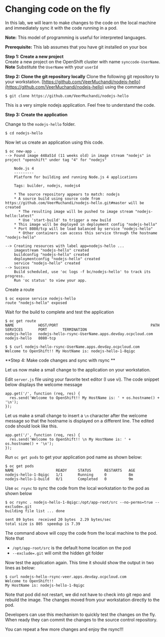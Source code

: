 # Changing code on the fly

In this lab, we will learn to make changes to the code on the local machine and immediately sync it with the code running in a pod.

**Note:** This model of programming is useful for interpreted languages.

**Prerequisite:** This lab assumes that you have git installed on your box

**Step 1: Create a new project**	   
Create a new project on the OpenShift cluster with name `synccode-UserName`. **Note** Substitute the `UserName` with your `userId` 

**Step 2: Clone the git repository locally**
Clone the following git repository to your workstation.
[https://github.com/VeerMuchandi/nodejs-hello](https://github.com/VeerMuchandi/nodejs-hello) using the command

```
$ git clone https://github.com/VeerMuchandi/nodejs-hello
```

This is a very simple nodejs application. Feel free to understand the code. 

**Step 3: Create the application**

Change to the `nodejs-hello` folder.

```
$ cd nodejs-hello
```

Now let us create an application using this code.  	

```
$ oc new-app .
--> Found image 448a51d (11 weeks old) in image stream "nodejs" in project "openshift" under tag "4" for "nodejs"

    Node.js 4 
    --------- 
    Platform for building and running Node.js 4 applications

    Tags: builder, nodejs, nodejs4

    * The source repository appears to match: nodejs
    * A source build using source code from https://github.com/VeerMuchandi/nodejs-hello.git#master will be created
      * The resulting image will be pushed to image stream "nodejs-hello:latest"
      * Use 'start-build' to trigger a new build
    * This image will be deployed in deployment config "nodejs-hello"
    * Port 8080/tcp will be load balanced by service "nodejs-hello"
      * Other containers can access this service through the hostname "nodejs-hello"

--> Creating resources with label app=nodejs-hello ...
    imagestream "nodejs-hello" created
    buildconfig "nodejs-hello" created
    deploymentconfig "nodejs-hello" created
    service "nodejs-hello" created
--> Success
    Build scheduled, use 'oc logs -f bc/nodejs-hello' to track its progress.
    Run 'oc status' to view your app.
```

Create a route

```
$ oc expose service nodejs-hello
route "nodejs-hello" exposed
```
Wait for the build to complete and test the application

```
$ oc get route
NAME           HOST/PORT                                          PATH      SERVICES       PORT       TERMINATION
nodejs-hello   nodejs-hello-rsync-UserName.apps.devday.ocpcloud.com             nodejs-hello   8080-tcp
```

```
$ $ curl nodejs-hello-rsync-UserName.apps.devday.ocpcloud.com
Welcome to OpenShift!! My HostName is: nodejs-hello-1-8qigc
```

**Step 4: Make code changes and sync with rsync **

Let us now make a small change to the application on your workstation.

Edit `server.js` file using your favorite text editor (I use vi). The code snippet below displays the welcome message

```
app.get('/', function (req, res) {
  res.send('Welcome to OpenShift!! My HostName is: ' + os.hostname() + '\n');
});
```

Let us make a small change to insert a `\n` character after the welcome message so that the hostname is displayed on a different line. The edited code should look like this.

```
app.get('/', function (req, res) {
  res.send('Welcome to OpenShift!! \n My HostName is: ' + os.hostname() + '\n');
});
```

Run `oc get pods` to get your application pod name as shown below:
```
$ oc get pods
NAME                   READY     STATUS      RESTARTS   AGE
nodejs-hello-1-8qigc   1/1       Running     0          8m
nodejs-hello-1-build   0/1       Completed   0          9m
```

Use `oc rsync` to sync the code from the local workstation to the pod as shown below

```
$ oc rsync . nodejs-hello-1-8qigc:/opt/app-root/src --no-perms=true --exclude=.git
building file list ... done

sent 89 bytes  received 20 bytes  2.29 bytes/sec
total size is 805  speedup is 7.39
```

The command above will copy the code from the local machine to the pod. Note that    
* `/opt/app-root/src` is the default home location on the pod    
* `--exclude=.git` will omit the hidden git folder   


Now test the application again. This time it should show the output in two lines as below:

```
$ curl nodejs-hello-rsync-veer.apps.devday.ocpcloud.com
Welcome to OpenShift!! 
My HostName is: nodejs-hello-1-8qigc
```

Note that pod did not restart, we did not have to check into git repo and rebuild the image. The changes moved from your workstation directly to the pod.

Developers can use this mechanism to quickly test the changes on the fly. When ready they can commit the changes to the source control repository.

You can repeat a few more changes and enjoy the rsync!!!






